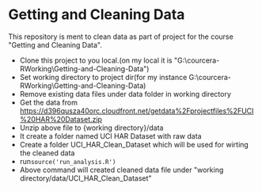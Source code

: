 # Getting and Cleaning Data

This repository is ment to clean data as part of project for the course "Getting and Cleaning Data".

* Clone this project to you local.(on my local it is "G:\courcera-RWorking\Getting-and-Cleaning-Data")
* Set working directory to project dir(for my instance G:\courcera-RWorking\Getting-and-Cleaning-Data)
* Remove existing data files under data folder  in working directory
* Get the data from https://d396qusza40orc.cloudfront.net/getdata%2Fprojectfiles%2FUCI%20HAR%20Dataset.zip 
* Unzip above file to {working directory}/data 
* It create a folder named UCI HAR Dataset with raw data 
* Create a folder UCI_HAR_Clean_Dataset which will be used for wirting the cleaned data
* run````source('run_analysis.R')````
* Above command will created cleaned data file under "working directory/data/UCI_HAR_Clean_Dataset"
